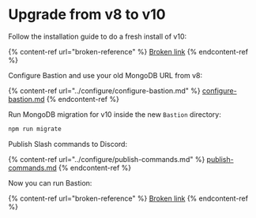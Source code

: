 # Upgrade from v8 to v10

Follow the installation guide to do a fresh install of v10:

{% content-ref url="broken-reference" %}
[Broken link](broken-reference)
{% endcontent-ref %}

Configure Bastion and use your old MongoDB URL from v8:

{% content-ref url="../configure/configure-bastion.md" %}
[configure-bastion.md](../configure/configure-bastion.md)
{% endcontent-ref %}

Run MongoDB migration for v10 inside the new `Bastion` directory:

```bash
npm run migrate
```

Publish Slash commands to Discord:

{% content-ref url="../configure/publish-commands.md" %}
[publish-commands.md](../configure/publish-commands.md)
{% endcontent-ref %}

Now you can run Bastion:

{% content-ref url="broken-reference" %}
[Broken link](broken-reference)
{% endcontent-ref %}
